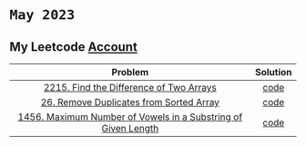 # `May 2023`
## My Leetcode [Account](https://leetcode.com/Mohamed_AboElNasr/) 
|Problem                      | Solution|
| :-----------:               | :--------: |
|[2215. Find the Difference of Two Arrays](https://leetcode.com/problems/find-the-difference-of-two-arrays/)| [code](/source/_2215_Find%20the%20Difference%20of%20Two%20Arrays.js)|
|[26. Remove Duplicates from Sorted Array](https://leetcode.com/problems/remove-duplicates-from-sorted-array/description/)| [code](/source/_26_Remove%20Duplicates%20from%20Sorted%20Array.js)|
|[1456. Maximum Number of Vowels in a Substring of Given Length](https://leetcode.com/problems/maximum-number-of-vowels-in-a-substring-of-given-length/)| [code](/source/_1456_Maximum%20Number%20of%20Vowels%20in%20a%20Substring%20of%20Given%20Length.js)|
